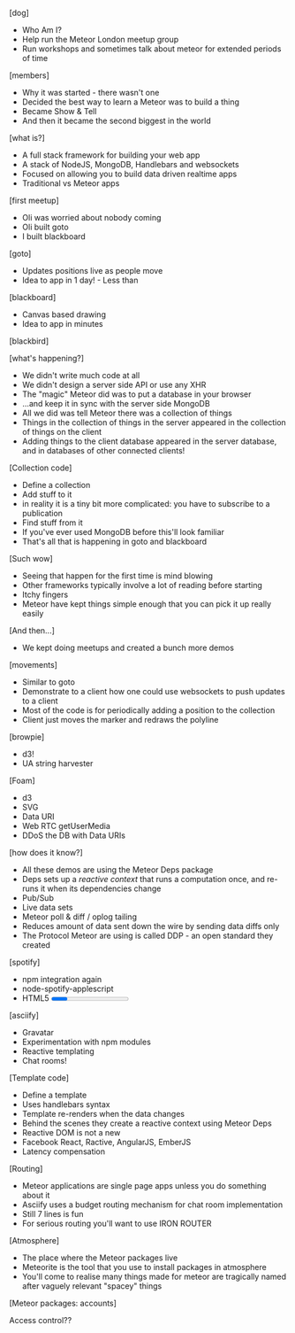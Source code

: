 [dog]
- Who Am I?
- Help run the Meteor London meetup group
- Run workshops and sometimes talk about meteor for extended periods of time

[members]
- Why it was started - there wasn't one
- Decided the best way to learn a Meteor was to build a thing
- Became Show & Tell
- And then it became the second biggest in the world

[what is?]
- A full stack framework for building your web app
- A stack of NodeJS, MongoDB, Handlebars and websockets
- Focused on allowing you to build data driven realtime apps
- Traditional vs Meteor apps

[first meetup]
- Oli was worried about nobody coming
- Oli built goto
- I built blackboard

[goto]
- Updates positions live as people move
- Idea to app in 1 day! - Less than

[blackboard]
- Canvas based drawing
- Idea to app in minutes

[blackbird]

[what's happening?]
- We didn't write much code at all
- We didn't design a server side API or use any XHR
- The "magic" Meteor did was to put a database in your browser
- ...and keep it in sync with the server side MongoDB
- All we did was tell Meteor there was a collection of things
- Things in the collection of things in the server appeared in the collection of things on the client
- Adding things to the client database appeared in the server database, and in databases of other connected clients!

[Collection code]
- Define a collection
- Add stuff to it
- in reality it is a tiny bit more complicated: you have to subscribe to a publication
- Find stuff from it
- If you've ever used MongoDB before this'll look familiar
- That's all that is happening in goto and blackboard

[Such wow]
- Seeing that happen for the first time is mind blowing
- Other frameworks typically involve a lot of reading before starting
- Itchy fingers
- Meteor have kept things simple enough that you can pick it up really easily

[And then...]
- We kept doing meetups and created a bunch more demos

[movements]
- Similar to goto
- Demonstrate to a client how one could use websockets to push updates to a client
- Most of the code is for periodically adding a position to the collection
- Client just moves the marker and redraws the polyline

[browpie]
- d3!
- UA string harvester

[Foam]
- d3
- SVG
- Data URI
- Web RTC getUserMedia
- DDoS the DB with Data URIs

[how does it know?]
- All these demos are using the Meteor Deps package
- Deps sets up a _reactive context_ that runs a computation once, and re-runs it when its dependencies change
- Pub/Sub
- Live data sets
- Meteor poll & diff / oplog tailing
- Reduces amount of data sent down the wire by sending data diffs only
- The Protocol Meteor are using is called DDP - an open standard they created

[spotify]
- npm integration again
- node-spotify-applescript
- HTML5 <progress> element FTW

[asciify]
- Gravatar
- Experimentation with npm modules
- Reactive templating
- Chat rooms!

[Template code]
- Define a template
- Uses handlebars syntax
- Template re-renders when the data changes
- Behind the scenes they create a reactive context using Meteor Deps
- Reactive DOM is not a new
- Facebook React, Ractive, AngularJS, EmberJS
- Latency compensation

[Routing]
- Meteor applications are single page apps unless you do something about it
- Asciify uses a budget routing mechanism for chat room implementation
- Still 7 lines is fun
- For serious routing you'll want to use IRON ROUTER

[Atmosphere]
- The place where the Meteor packages live
- Meteorite is the tool that you use to install packages in atmosphere
- You'll come to realise many things made for meteor are tragically named after vaguely relevant "spacey" things

[Meteor packages: accounts]



Access control??